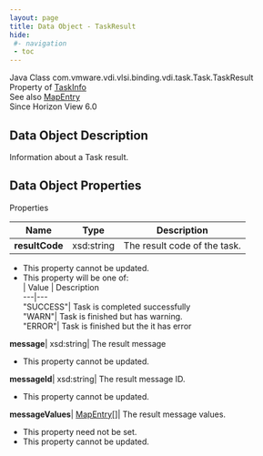 ```yaml
---
layout: page
title: Data Object - TaskResult
hide:
 #- navigation
 - toc
---
```






Java Class
    com.vmware.vdi.vlsi.binding.vdi.task.Task.TaskResult  
Property of
     [TaskInfo](vdi.task.Task.TaskInfo.md#field_detail)  
See also
     [MapEntry](vdi.util.MapEntry.md)  
Since 
    Horizon View 6.0

## Data Object Description 

Information about a Task result. 

## Data Object Properties

Properties

Name |  Type |  Description   
---|---|---  
**resultCode**|  xsd:string|  The result code of the task.   


 * This property cannot be updated.
  * This property will be one of:  
|  Value |  Description   
---|---  
"SUCCESS"| Task is completed successfully  
"WARN"| Task is finished but has warning.  
"ERROR"| Task is finished but the it has error  

  
**message**|  xsd:string|  The result message   


 * This property cannot be updated.

  
**messageId**|  xsd:string|  The result message ID.   


 * This property cannot be updated.

  
**messageValues**| [MapEntry[]](vdi.util.MapEntry.md)|  The result message values.   


 * This property need not be set.
 * This property cannot be updated.

  
  

  

